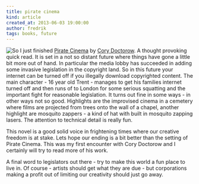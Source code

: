 ```yaml
---
title: pirate cinema
kind: article
created_at: 2013-06-03 19:00:00
author: fredrik
tags: books, future
---
```


[<img src="http://farm2.staticflickr.com/1350/549393610_f6119e19fc_m.jpg" style="float:left">](http://www.flickr.com/photos/joi/549393610)
So I just finished [Pirate Cinema](http://www.goodreads.com/book/show/13539171-pirate-cinema) by [Cory Doctorow](http://craphound.com/). A thought provoking quick read.  It is set in a not so distant future where things have gone a little bit more out of hand. In particular the media lobby has succeeded in adding some invasive legislation in the copyright land. So in this future your internet can be turned off if you illegally download copyrighted content. The main character - 16 year old Trent - manages to get his families internet turned off and then runs of to London for some serious squatting and the important fight for reasonable legislation. It turns out fine in some ways - in other ways not so good. Highlights are the improvised cinema in a cemetery where films are projected from trees onto the wall of a chapel, another highlight are mosquito zappers - a kind of hat with built in mosquito zapping lasers. The attention to technical detail is really fun.

This novel is a good solid voice in frightening times where our creative freedom is at stake. Lets hope our ending is a bit better than the setting of Pirate Cinema. This was my first encounter with Cory Doctorow and I certainly will try to read more of his work.

A final word to legislators out there - try to make this world a fun place to live in. Of course - artists should get what they are due - but corporations making a profit out of limiting our creativity should just go away.

